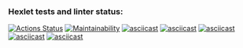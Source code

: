 ### Hexlet tests and linter status:

[![Actions Status](https://github.com/illdv/php-project-45/actions/workflows/hexlet-check.yml/badge.svg)](https://github.com/illdv/php-project-45/actions)
[![Maintainability](https://api.codeclimate.com/v1/badges/d91dcd51f9df6e8d2ac3/maintainability)](https://codeclimate.com/github/illdv/php-project-45/maintainability)
[![asciicast](https://asciinema.org/a/D4NbBjAa3Mi4dIimcrOAMb8RY.svg)](https://asciinema.org/a/D4NbBjAa3Mi4dIimcrOAMb8RY)
[![asciicast](https://asciinema.org/a/15JM5L98GldYEiGumzMsY9frB.svg)](https://asciinema.org/a/15JM5L98GldYEiGumzMsY9frB)
[![asciicast](https://asciinema.org/a/kS28IAnnDcWpimOEkunMI88lk.svg)](https://asciinema.org/a/kS28IAnnDcWpimOEkunMI88lk)
[![asciicast](https://asciinema.org/a/uiFWOZxhQWv2Chu918Lf8XUwQ.svg)](https://asciinema.org/a/uiFWOZxhQWv2Chu918Lf8XUwQ)
[![asciicast](https://asciinema.org/a/cIREgAPAn7u7eSa4GbUJU3Jcq.svg)](https://asciinema.org/a/cIREgAPAn7u7eSa4GbUJU3Jcq)
